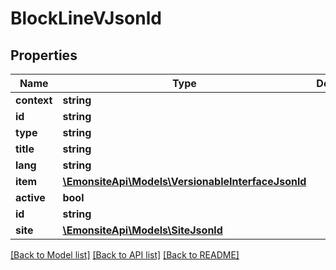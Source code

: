 # BlockLineVJsonld

## Properties
Name | Type | Description | Notes
------------ | ------------- | ------------- | -------------
**context** | **string** |  | [optional] 
**id** | **string** |  | [optional] 
**type** | **string** |  | [optional] 
**title** | **string** |  | [optional] 
**lang** | **string** |  | [optional] 
**item** | [**\EmonsiteApi\Models\VersionableInterfaceJsonld**](VersionableInterfaceJsonld.md) |  | [optional] 
**active** | **bool** |  | [optional] 
**id** | **string** |  | [optional] 
**site** | [**\EmonsiteApi\Models\SiteJsonld**](SiteJsonld.md) |  | [optional] 

[[Back to Model list]](../../README.md#documentation-for-models) [[Back to API list]](../../README.md#documentation-for-api-endpoints) [[Back to README]](../../README.md)

